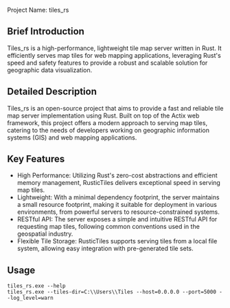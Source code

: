 Project Name: tiles_rs

## Brief Introduction

Tiles_rs is a high-performance, lightweight tile map server written in Rust. It efficiently serves map tiles for web mapping applications, leveraging Rust's speed and safety features to provide a robust and scalable solution for geographic data visualization.

## Detailed Description

Tiles_rs is an open-source project that aims to provide a fast and reliable tile map server implementation using Rust. Built on top of the Actix web framework, this project offers a modern approach to serving map tiles, catering to the needs of developers working on geographic information systems (GIS) and web mapping applications.

## Key Features

- High Performance: Utilizing Rust's zero-cost abstractions and efficient memory management, RusticTiles delivers exceptional speed in serving map tiles.
- Lightweight: With a minimal dependency footprint, the server maintains a small resource footprint, making it suitable for deployment in various environments, from powerful servers to resource-constrained systems.
- RESTful API: The server exposes a simple and intuitive RESTful API for requesting map tiles, following common conventions used in the geospatial industry.
- Flexible Tile Storage: RusticTiles supports serving tiles from a local file system, allowing easy integration with pre-generated tile sets.

## Usage

```
tiles_rs.exe --help
tiles_rs.exe --tiles-dir=C:\\Users\\Tiles --host=0.0.0.0 --port=5000 --log_level=warn
```
